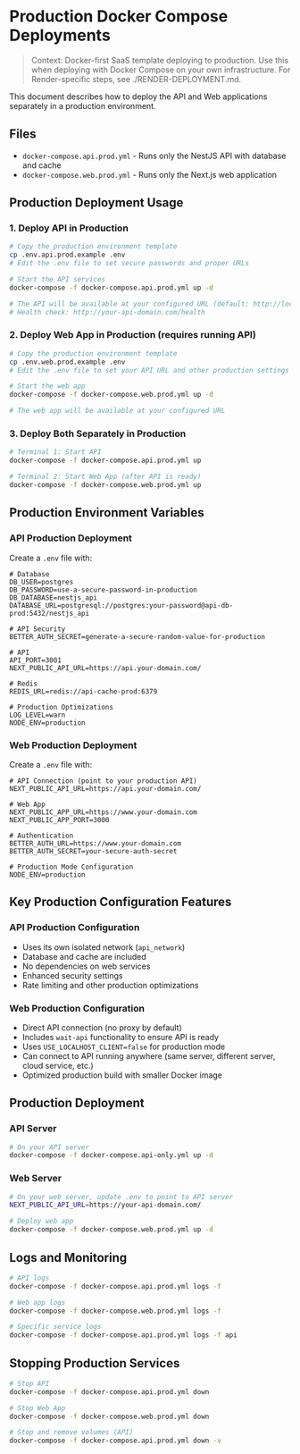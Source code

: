 # Production Docker Compose Deployments

> Context: Docker-first SaaS template deploying to production. Use this when deploying with Docker Compose on your own infrastructure. For Render-specific steps, see ./RENDER-DEPLOYMENT.md.

This document describes how to deploy the API and Web applications separately in a production environment.

## Files

- `docker-compose.api.prod.yml` - Runs only the NestJS API with database and cache
- `docker-compose.web.prod.yml` - Runs only the Next.js web application

## Production Deployment Usage

### 1. Deploy API in Production

```bash
# Copy the production environment template
cp .env.api.prod.example .env
# Edit the .env file to set secure passwords and proper URLs

# Start the API services
docker-compose -f docker-compose.api.prod.yml up -d

# The API will be available at your configured URL (default: http://localhost:3001)
# Health check: http://your-api-domain.com/health
```

### 2. Deploy Web App in Production (requires running API)

```bash
# Copy the production environment template
cp .env.web.prod.example .env
# Edit the .env file to set your API URL and other production settings

# Start the web app
docker-compose -f docker-compose.web.prod.yml up -d

# The web app will be available at your configured URL
```

### 3. Deploy Both Separately in Production

```bash
# Terminal 1: Start API
docker-compose -f docker-compose.api.prod.yml up

# Terminal 2: Start Web App (after API is ready)
docker-compose -f docker-compose.web.prod.yml up
```

## Production Environment Variables

### API Production Deployment

Create a `.env` file with:

```env
# Database
DB_USER=postgres
DB_PASSWORD=use-a-secure-password-in-production
DB_DATABASE=nestjs_api
DATABASE_URL=postgresql://postgres:your-password@api-db-prod:5432/nestjs_api

# API Security
BETTER_AUTH_SECRET=generate-a-secure-random-value-for-production

# API
API_PORT=3001
NEXT_PUBLIC_API_URL=https://api.your-domain.com/

# Redis
REDIS_URL=redis://api-cache-prod:6379

# Production Optimizations
LOG_LEVEL=warn
NODE_ENV=production
```

### Web Production Deployment

Create a `.env` file with:

```env
# API Connection (point to your production API)
NEXT_PUBLIC_API_URL=https://api.your-domain.com/

# Web App
NEXT_PUBLIC_APP_URL=https://www.your-domain.com
NEXT_PUBLIC_APP_PORT=3000

# Authentication
BETTER_AUTH_URL=https://www.your-domain.com
BETTER_AUTH_SECRET=your-secure-auth-secret

# Production Mode Configuration
NODE_ENV=production
```

## Key Production Configuration Features

### API Production Configuration
- Uses its own isolated network (`api_network`)
- Database and cache are included
- No dependencies on web services
- Enhanced security settings
- Rate limiting and other production optimizations

### Web Production Configuration
- Direct API connection (no proxy by default)
- Includes `wait-api` functionality to ensure API is ready
- Uses `USE_LOCALHOST_CLIENT=false` for production mode
- Can connect to API running anywhere (same server, different server, cloud service, etc.)
- Optimized production build with smaller Docker image

## Production Deployment

### API Server
```bash
# On your API server
docker-compose -f docker-compose.api-only.yml up -d
```

### Web Server
```bash
# On your web server, update .env to point to API server
NEXT_PUBLIC_API_URL=https://your-api-domain.com/

# Deploy web app
docker-compose -f docker-compose.web.prod.yml up -d
```

## Logs and Monitoring

```bash
# API logs
docker-compose -f docker-compose.api.prod.yml logs -f

# Web app logs
docker-compose -f docker-compose.web.prod.yml logs -f

# Specific service logs
docker-compose -f docker-compose.api.prod.yml logs -f api
```

## Stopping Production Services

```bash
# Stop API
docker-compose -f docker-compose.api.prod.yml down

# Stop Web App
docker-compose -f docker-compose.web.prod.yml down

# Stop and remove volumes (API)
docker-compose -f docker-compose.api.prod.yml down -v
```
